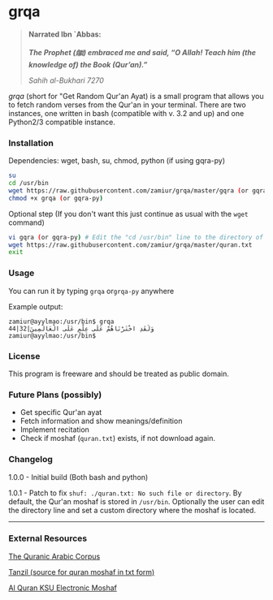 # grqa

>**Narrated Ibn `Abbas:**
>
>***The Prophet (ﷺ) embraced me and said, “O Allah! Teach him (the knowledge of) the Book (Qur’an).”***
>
>*Sahih al-Bukhari 7270*

*grqa* (short for "Get Random Qur'an Ayat) is a small program that allows you to fetch random verses from the Qur'an in your terminal. There are two instances, one written in bash (compatible with v. 3.2 and up) and one Python2/3 compatible instance.

### Installation

Dependencies: wget, bash, su, chmod, python (if using gqra-py)

```bash
su
cd /usr/bin
wget https://raw.githubusercontent.com/zamiur/grqa/master/gqra (or gqra-py)
chmod +x grqa (or gqra-py)
```

Optional step (If you don't want this just continue as usual with the `wget` command)

```bash
vi gqra (or gqra-py) # Edit the "cd /usr/bin" line to the directory of moshaf
wget https://raw.githubusercontent.com/zamiur/grqa/master/quran.txt
exit
```

### Usage

You can run it by typing `grqa` or`grqa-py` anywhere

Example output:

```
zamiur@ayylmao:/usr/bin$ grqa
44|32|وَلَقَدِ اخْتَرْنَاهُمْ عَلَى عِلْمٍ عَلَى الْعَالَمِينَ
zamiur@ayylmao:/usr/bin$
```

### License

This program is freeware and should be treated as public domain.

### Future Plans (possibly)

- Get specific Qur'an ayat
- Fetch information and show meanings/definition
- Implement recitation
- Check if moshaf (`quran.txt`) exists, if not download again.

### Changelog

1.0.0 - Initial build (Both bash and python)

1.0.1 - Patch to fix `shuf: ./quran.txt: No such file or directory`.  By default, the Qur'an moshaf is stored in `/usr/bin`. Optionally the user can edit the directory line and set a custom directory where the moshaf is located. 

---

### External Resources

[The Quranic Arabic Corpus](http://corpus.quran.com/)

[Tanzil (source for quran moshaf in txt form)](http://tanzil.net/)

[Al Quran KSU Electronic Moshaf](https://quran.ksu.edu.sa/index.php?l=en#aya=1_1&m=hafs&qaree=husary&trans=en_sh)

